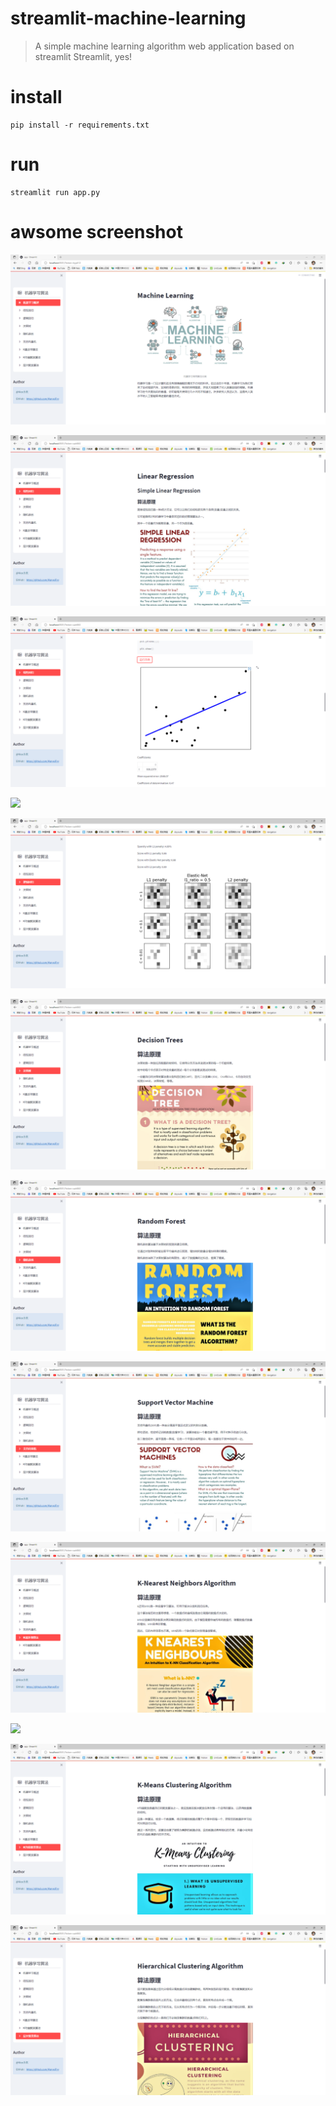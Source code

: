 # streamlit-machine-learning
> A simple machine learning algorithm web application based on streamlit 
> Streamlit, yes!

# install

    pip install -r requirements.txt


# run

    streamlit run app.py


# awsome screenshot

![](images/fig.1.png)

![](images/fig.2.1.png)

![](images/fig.2.2.png)

![](images/fig.3.1png)

![](images/fig.3.2.png)

![](images/fig.4.png)

![](images/fig.5.png)

![](images/fig.6.png)

![](images/fig.7.png)

![](images/fig.8.png)

![](images/fig.9.png)

![](images/fig.10.png)